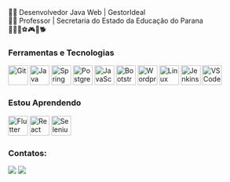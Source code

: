 <div>👨‍💻 Desenvolvedor Java Web | GestorIdeal</div>
<div>👨‍🏫 Professor | Secretaria do Estado da Educação do Parana</div>
<div>🤟🎸💪⚽️🎮🥊🐕</div>

### Ferramentas e Tecnologias

<div>
  <img title="Git" src="https://cdn.jsdelivr.net/gh/devicons/devicon/icons/git/git-original.svg" width="40" height="40"/>
  <img title="Java" src="https://cdn.jsdelivr.net/gh/devicons/devicon/icons/java/java-plain-wordmark.svg" width="40" height="40"/> 
  <img title="Spring Framework" src="https://cdn.jsdelivr.net/gh/devicons/devicon/icons/spring/spring-original-wordmark.svg" width="40" height="40"/> 
  <img title="PostgreSQL" src="https://cdn.jsdelivr.net/gh/devicons/devicon/icons/postgresql/postgresql-original.svg" width="40" height="40"/>
  <img title="JavaScript" src="https://cdn.jsdelivr.net/gh/devicons/devicon/icons/javascript/javascript-original.svg" width="40" height="40"/>  
  <img title="Bootstrap" src="https://cdn.jsdelivr.net/gh/devicons/devicon/icons/bootstrap/bootstrap-original.svg" width="40" height="40"/>
  <img title="Wordpress" src="https://cdn.jsdelivr.net/gh/devicons/devicon/icons/wordpress/wordpress-original.svg" width="40" height="40"/>   
  <img title="Linux" src="https://cdn.jsdelivr.net/gh/devicons/devicon/icons/linux/linux-original.svg" width="40" height="40"/> 
  <img title="Jenkins" src="https://cdn.jsdelivr.net/gh/devicons/devicon/icons/jenkins/jenkins-original.svg" width="40" height="40"/>  
  <img title="VSCode" src="https://cdn.jsdelivr.net/gh/devicons/devicon/icons/vscode/vscode-original.svg" width="40" height="40"/>  
</div>

### Estou Aprendendo

<div>
  <img title="Flutter" src="https://cdn.jsdelivr.net/gh/devicons/devicon/icons/flutter/flutter-original.svg" width="40" height="40"/> 
  <img title="React" src="https://cdn.jsdelivr.net/gh/devicons/devicon/icons/react/react-original-wordmark.svg" width="40" height="40"/>
  <img title="Selenium" src="https://cdn.jsdelivr.net/gh/devicons/devicon/icons/selenium/selenium-original.svg" width="40" height="40"/>
</div>

### Contatos:

<div>
<a href = "mailto:matheus.inacio@outlook.com"><img src="https://img.shields.io/badge/Email-D14836?style=for-the-badge&logo=gmail&logoColor=white" target="_blank"></a>
<a href="https://www.linkedin.com/in/matheusinacio" target="_blank"><img src="https://img.shields.io/badge/-LinkedIn-%230077B5?style=for-the-badge&logo=linkedin&logoColor=white" target="_blank"></a>   
</div>
